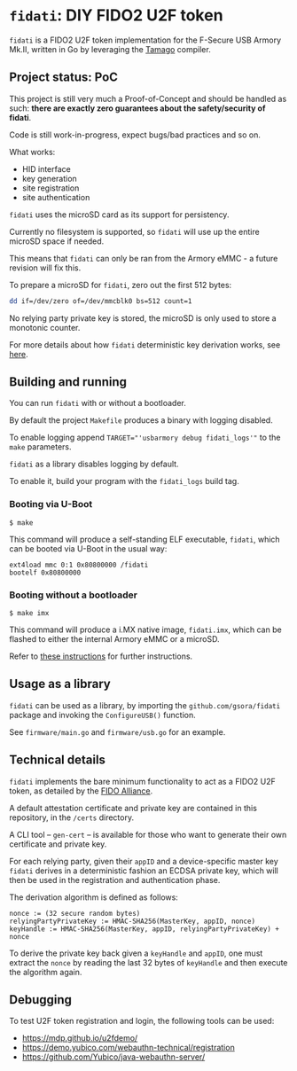# `fidati`: DIY FIDO2 U2F token

`fidati` is a FIDO2 U2F token implementation for the F-Secure USB Armory Mk.II, written in Go by leveraging the [Tamago](https://github.com/f-secure-foundry/tamago) compiler.

## Project status: **PoC**

This project is still very much a Proof-of-Concept and should be handled as such: **there are exactly zero guarantees about the safety/security of fidati**.

Code is still work-in-progress, expect bugs/bad practices and so on.

What works:
 - HID interface
 - key generation
 - site registration
 - site authentication

`fidati` uses the microSD card as its support for persistency. 

Currently no filesystem is supported, so `fidati` will use up the entire microSD space if needed.

This means that `fidati` can only be ran from the Armory eMMC - a future revision will fix this.

To prepare a microSD for `fidati`, zero out the first 512 bytes:

```bash
dd if=/dev/zero of=/dev/mmcblk0 bs=512 count=1
```

No relying party private key is stored, the microSD is only used to store a monotonic counter.

For more details about how `fidati` deterministic key derivation works, see [here](https://www.yubico.com/blog/yubicos-u2f-key-wrapping/).

## Building and running

You can run `fidati` with or without a bootloader.

By default the project `Makefile` produces a binary with logging disabled.

To enable logging append `TARGET="'usbarmory debug fidati_logs'"` to the `make` parameters.

`fidati` as a library disables logging by default.

To enable it, build your program with the `fidati_logs` build tag.

### Booting via U-Boot

```
$ make
```

This command will produce a self-standing ELF executable, `fidati`, which can be booted via U-Boot in the usual way:

```
ext4load mmc 0:1 0x80800000 /fidati
bootelf 0x80800000
```

### Booting without a bootloader

```
$ make imx
```

This command will produce a i.MX native image, `fidati.imx`, which can be flashed to either the internal Armory eMMC or a microSD.

Refer to [these instructions](https://github.com/f-secure-foundry/usbarmory/wiki/Boot-Modes-(Mk-II)#flashing-imx-native-images) for further instructions.

## Usage as a library

`fidati` can be used as a library, by importing the `github.com/gsora/fidati` package and invoking the `ConfigureUSB()` function.

See `firmware/main.go` and `firmware/usb.go` for an example.

## Technical details

`fidati` implements the bare minimum functionality to act as a FIDO2 U2F token, as detailed by the [FIDO Alliance](https://fidoalliance.org/specifications/download/).

A default attestation certificate and private key are contained in this repository, in the `/certs` directory.

A CLI tool &ndash; `gen-cert` &ndash; is available for those who want to generate their own certificate and private key.

For each relying party, given their `appID` and a device-specific master key `fidati` derives in a deterministic fashion an ECDSA private key, which will then be used in the registration and authentication phase.

The derivation algorithm is defined as follows:

```
nonce := (32 secure random bytes)
relyingPartyPrivateKey := HMAC-SHA256(MasterKey, appID, nonce)
keyHandle := HMAC-SHA256(MasterKey, appID, relyingPartyPrivateKey) + nonce
```

To derive the private key back given a `keyHandle` and `appID`, one must extract the `nonce` by reading the last 32 bytes of `keyHandle` and then execute the algorithm again.

## Debugging

To test U2F token registration and login, the following tools can be used:
 - https://mdp.github.io/u2fdemo/
 - https://demo.yubico.com/webauthn-technical/registration
 - https://github.com/Yubico/java-webauthn-server/

